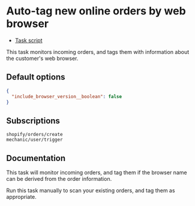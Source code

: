 # Auto-tag new online orders by web browser

* [Task script](./script.liquid)

This task monitors incoming orders, and tags them with information about the customer's web browser.

## Default options

```json
{
  "include_browser_version__boolean": false
}
```

## Subscriptions

```liquid
shopify/orders/create
mechanic/user/trigger
```

## Documentation

This task will monitor incoming orders, and tag them if the browser name can be derived from the order information.

Run this task manually to scan your existing orders, and tag them as appropriate.